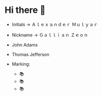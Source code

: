   # Hi there 👋

- Initials -> Ａｌｅｘａｎｄｅｒ Ｍｕｌｙａｒ
- Nickname -> Ｇａｌｌｉａｎ Ｚｅｏｎ
- John Adams
- Thomas Jefferson


- Marking:
  - 📚 
  - 📚
  - 📚
